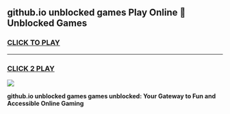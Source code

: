 
## github.io unblocked games Play Online 👋 Unblocked Games
<h3>
<a href="https://premium.freeplayer.one?title=github.io_unblocked_games&ref=19F">CLICK TO PLAY</a></h3>
<hr>

<h3>
<a href="https://premium.freeplayer.one?title=github.io_unblocked_games&ref=19F">CLICK 2 PLAY</a>
  
</h3>

<a href="https://premium.freeplayer.one?title=github.io_unblocked_games&ref=19F"><img src="https://clearcache.store/games.png"></a>


**github.io unblocked games games unblocked: Your Gateway to Fun and Accessible Online Gaming**
